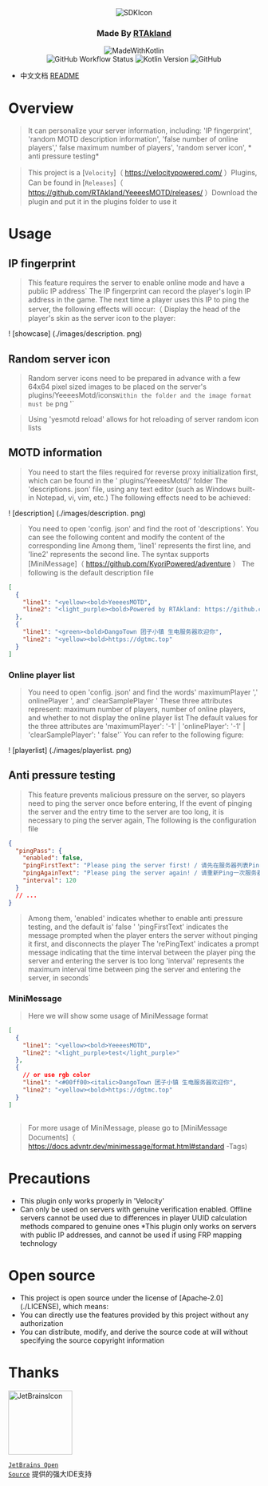 <div align="center">
<img src="https://static.rtast.cn/static/icon/yesmotd-icon.png" alt="SDKIcon">

<h3>Made By <a href="https://github.com/RTAkland">RTAkland</a></h3>

<img src="https://static.rtast.cn/static/kotlin/made-with-kotlin.svg" alt="MadeWithKotlin">

<br>
<img alt="GitHub Workflow Status" src="https://img.shields.io/github/actions/workflow/status/DangoTown/YeeeesMOTD/main.yml">
<img alt="Kotlin Version" src="https://img.shields.io/badge/Kotlin-1.9.24-pink?logo=kotlin">
<img alt="GitHub" src="https://img.shields.io/github/license/RTAkland/YeeeesMOTD?logo=apache">

</div>

* 中文文档 [README](./README.md)

# Overview

> It can personalize your server information, including: 'IP fingerprint', 'random MOTD description information', 'false
> number of online players',' false maximum number of players', 'random server icon', * anti pressure testing*

> This project is a [` Velocity `]（ https://velocitypowered.com/ ）Plugins,
> Can be found in [` Releases `]（ https://github.com/RTAkland/YeeeesMOTD/releases/ ）Download the plugin and put it in
> the plugins folder to use it

# Usage

## IP fingerprint

> This feature requires the server to enable online mode and have a public IP address`
> The IP fingerprint can record the player's login IP address in the game. The next time a player uses this IP to ping
> the server, the following effects will occur:（
> Display the head of the player's skin as the server icon to the player:

! [showcase] (./images/description. png)

## Random server icon

> Random server icons need to be prepared in advance with a few 64x64 pixel sized images to be placed on the server's
> plugins/YeeeesMotd/icons`
> Within the folder and the image format must be ` png '`

> Using 'yesmotd reload' allows for hot reloading of server random icon lists

## MOTD information

> You need to start the files required for reverse proxy initialization first, which can be found in the '
> plugins/YeeeesMotd/' folder
> The 'descriptions. json' file, using any text editor (such as Windows built-in Notepad, vi, vim, etc.)
> The following effects need to be achieved:

! [description] (./images/description. png)

> You need to open 'config. json' and find the root of 'descriptions'. You can see the following content and modify the
> content of the corresponding line
> Among them, 'line1' represents the first line, and 'line2' represents the second line. The syntax
> supports [MiniMessage]（ https://github.com/KyoriPowered/adventure ）
> The following is the default description file

```json
[
  {
    "line1": "<yellow><bold>YeeeesMOTD",
    "line2": "<light_purple><bold>Powered by RTAkland: https://github.com/RTAkland"
  },
  {
    "line1": "<green><bold>DangoTown 团子小镇 生电服务器欢迎你",
    "line2": "<yellow><bold>https://dgtmc.top"
  }
]
```

### Online player list

> You need to open 'config. json' and find the words' maximumPlayer ',' onlinePlayer ', and' clearSamplePlayer '
> These three attributes represent: maximum number of players, number of online players, and whether to not display the
> online player list
> The default values for the three attributes are 'maximumPlayer': '-1' | 'onlinePlayer': '-1' | 'clearSamplePlayer': '
> false'`
> You can refer to the following figure:

! [playerlist] (./images/playerlist. png)

## Anti pressure testing

> This feature prevents malicious pressure on the server, so players need to ping the server once before entering,
> If the event of pinging the server and the entry time to the server are too long, it is necessary to ping the server
> again,
> The following is the configuration file

```json
{
  "pingPass": {
    "enabled": false,
    "pingFirstText": "Please ping the server first! / 请先在服务器列表Ping一次服务器",
    "pingAgainText": "Please ping the server again! / 请重新Ping一次服务器",
    "interval": 120
  }
  // ...
}
```

> Among them, 'enabled' indicates whether to enable anti pressure testing, and the default is' false '
> 'pingFirstText' indicates the message prompted when the player enters the server without pinging it first, and
> disconnects the player
> The 'rePingText' indicates a prompt message indicating that the time interval between the player ping the server and
> entering the server is too long
> 'interval' represents the maximum interval time between ping the server and entering the server, in seconds`

### MiniMessage

> Here we will show some usage of MiniMessage format

```json
[
  {
    "line1": "<yellow><bold>YeeeesMOTD",
    "line2": "<light_purple>test</light_purple>"
  },
  {
    // or use rgb color
    "line1": "<#00ff00><italic>DangoTown 团子小镇 生电服务器欢迎你",
    "line2": "<yellow><bold>https://dgtmc.top"
  }
]
```

##

> For more usage of MiniMessage, please go
> to [MiniMessage Documents]（ https://docs.advntr.dev/minimessage/format.html#standard -Tags)

# Precautions

* This plugin only works properly in 'Velocity'
* Can only be used on servers with genuine verification enabled. Offline servers cannot be used due to differences in player UUID calculation methods compared to genuine ones
*This plugin only works on servers with public IP addresses, and cannot be used if using FRP mapping technology

# Open source

- This project is open source under the license of [Apache-2.0] (./LICENSE), which means:
- You can directly use the features provided by this project without any authorization
- You can distribute, modify, and derive the source code at will without specifying the source copyright information

# Thanks

<div>

<img src="https://static.rtast.cn/static/other/jetbrains.png" alt="JetBrainsIcon" width="128">

<a href="https://www.jetbrains.com/opensource/"><code>JetBrains Open Source</code></a> 提供的强大IDE支持

</div>

